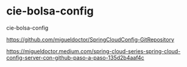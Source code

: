 # cie-bolsa-config
cie-bolsa-config

https://github.com/migueldoctor/SpringCloudConfig-GitRepository

https://migueldoctor.medium.com/spring-cloud-series-spring-cloud-config-server-con-github-paso-a-paso-135d2b4aaf4c